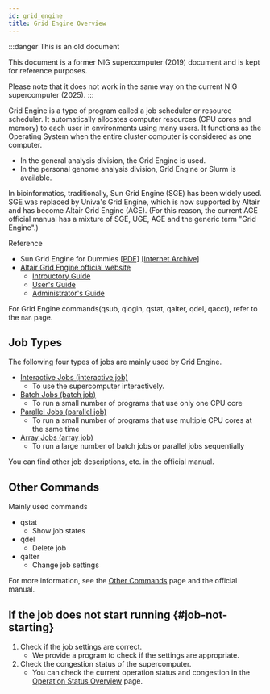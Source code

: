 ```yaml
---
id: grid_engine
title: Grid Engine Overview
---
```


:::danger This is an old document

This document is a former NIG supercomputer (2019) document and is kept for reference purposes.

Please note that it does not work in the same way on the current NIG supercomputer (2025).
:::


Grid Engine is a type of program called a job scheduler or resource scheduler. It automatically allocates computer resources (CPU cores and memory) to each user in environments using many users.
It functions as the Operating System when the entire cluster computer is considered as one computer.

- In the general analysis division, the Grid Engine is used.
- In the personal genome analysis division, Grid Engine or Slurm is available.

In bioinformatics, traditionally, Sun Grid Engine (SGE) has been widely used. SGE was replaced by Univa's Grid Engine, which is now supported by Altair and has become Altair Grid Engine (AGE). (For this reason, the current AGE official manual has a mixture of SGE, UGE, AGE and the generic term "Grid Engine".)

Reference

- Sun Grid Engine for Dummies [[PDF]](Sun_Grid_Engine_for_Dummies.pdf) [[Internet Archive]](http://web.archive.org/web/20151011170032/https://blogs.oracle.com/templedf/entry/sun_grid_engine_for_dummies)
- [Altair Grid Engine official website](https://www.altair.com/grid-engine/)
    - [Introuctory Guide](https://2021.help.altair.com/2021.1/AltairGridEngine/8.7.0/IntroductionGE.pdf)
    - [User's Guide](https://2021.help.altair.com/2021.1/AltairGridEngine/8.7.0/UsersGuideGE.pdf)
    - [Administrator's Guide](https://2021.help.altair.com/2021.1/AltairGridEngine/8.7.0/AdminsGuideGE.pdf)


For Grid Engine commands(qsub, qlogin, qstat, qalter, qdel, qacct), refer to the `man` page.


## Job Types

The following four types of jobs are mainly used by Grid Engine.

- [Interactive Jobs (interactive job)](interactive_jobs)
    - To use the supercomputer interactively.
- [Batch Jobs (batch job)](batch_jobs)
    - To run a small number of programs that use only one CPU core
- [Parallel Jobs (parallel job)](parallel_jobs/)
    - To run a small number of programs that use multiple CPU cores at the same time
- [Array Jobs (array job)](array_jobs)
    - To run a large number of batch jobs or parallel jobs sequentially

You can find other job descriptions, etc. in the official manual.

## Other Commands

Mainly used commands

- qstat
    - Show job states
- qdel
    - Delete job
- qalter
    - Change job settings

For more information, see the [Other Commands](other_commands) page and the official manual.

## If the job does not start running {#job-not-starting}

1. Check if the job settings are correct.
    - We provide a program to check if the settings are appropriate. <!-- Refer to the [How to use qsub_beta](/software/qsub_beta) page.  -->
2. Check the congestion status of the supercomputer.
    - You can check the current operation status and congestion in the [Operation Status Overview](/operation/operation/) page.
